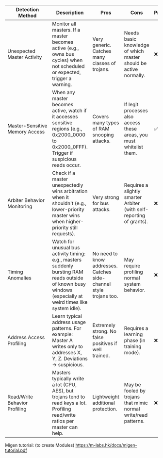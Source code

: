 | **Detection Method**           | **Description**                                                                                                                                              | **Pros**                                                           | **Cons**                                                             | **Progress** |
|--------------------------------|--------------------------------------------------------------------------------------------------------------------------------------------------------------|--------------------------------------------------------------------|----------------------------------------------------------------------|--------------|
| Unexpected Master Activity     | Monitor all masters. If a master becomes active (e.g., owns bus cycles) when not scheduled or expected, trigger a warning.                                   | Very generic. Catches many classes of trojans.                     | Needs basic knowledge of which master should be active normally.     | ❌           |
| Master+Sensitive Memory Access | When any master becomes active, watch if it accesses sensitive regions (e.g., 0x2000_0000 to 0x2000_0FFF). Trigger if suspicious reads occur.                | Covers many types of RAM snooping attacks.                         | If legit processes also access these areas, you must whitelist them. | ✅           |
| Arbiter Behavior Monitoring    | Check if a master unexpectedly wins arbitration when it shouldn't (e.g., lower-priority master wins when higher-priority still requests).                    | Very strong for bus attacks.                                       | Requires a slightly smarter Arbiter (with self-reporting of grants). | ❌           |
| Timing Anomalies               | Watch for unusual bus activity timing: e.g., masters suddenly bursting RAM reads outside of known busy windows (especially at weird times like system idle). | No need to know addresses. Catches side-channel style trojans too. | May require profiling normal system behavior.                        | ❌           |
| Address Access Profiling       | Learn typical address usage patterns. For example: Master A writes only to addresses X, Y, Z. Deviations → suspicious.                                       | Extremely strong. No false positives if well trained.              | Requires a learning phase (in training mode).                        | ❌           |
| Read/Write Behavior Profiling  | Masters typically write a lot (CPU, AES), but trojans tend to read keys a lot. Profiling read/write ratios per master can help.                              | Lightweight additional protection.                                 | May be fooled by trojans that mimic normal write/read patterns.      | ❌           |

Migen tutorial: (to create Modules)
https://m-labs.hk/docs/migen-tutorial.pdf